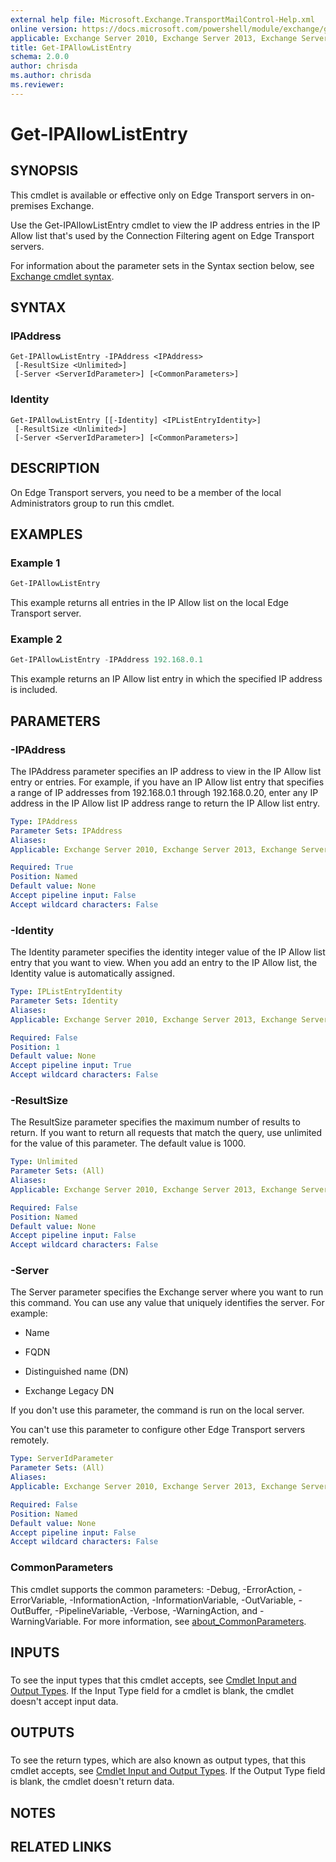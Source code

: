```yaml
---
external help file: Microsoft.Exchange.TransportMailControl-Help.xml
online version: https://docs.microsoft.com/powershell/module/exchange/get-ipallowlistentry
applicable: Exchange Server 2010, Exchange Server 2013, Exchange Server 2016, Exchange Server 2019
title: Get-IPAllowListEntry
schema: 2.0.0
author: chrisda
ms.author: chrisda
ms.reviewer:
---
```


# Get-IPAllowListEntry

## SYNOPSIS
This cmdlet is available or effective only on Edge Transport servers in on-premises Exchange.

Use the Get-IPAllowListEntry cmdlet to view the IP address entries in the IP Allow list that's used by the Connection Filtering agent on Edge Transport servers.

For information about the parameter sets in the Syntax section below, see [Exchange cmdlet syntax](https://docs.microsoft.com/powershell/exchange/exchange-cmdlet-syntax).

## SYNTAX

### IPAddress
```
Get-IPAllowListEntry -IPAddress <IPAddress>
 [-ResultSize <Unlimited>]
 [-Server <ServerIdParameter>] [<CommonParameters>]
```

### Identity
```
Get-IPAllowListEntry [[-Identity] <IPListEntryIdentity>]
 [-ResultSize <Unlimited>]
 [-Server <ServerIdParameter>] [<CommonParameters>]
```

## DESCRIPTION
On Edge Transport servers, you need to be a member of the local Administrators group to run this cmdlet.

## EXAMPLES

### Example 1
```powershell
Get-IPAllowListEntry
```

This example returns all entries in the IP Allow list on the local Edge Transport server.

### Example 2
```powershell
Get-IPAllowListEntry -IPAddress 192.168.0.1
```

This example returns an IP Allow list entry in which the specified IP address is included.

## PARAMETERS

### -IPAddress
The IPAddress parameter specifies an IP address to view in the IP Allow list entry or entries. For example, if you have an IP Allow list entry that specifies a range of IP addresses from 192.168.0.1 through 192.168.0.20, enter any IP address in the IP Allow list IP address range to return the IP Allow list entry.

```yaml
Type: IPAddress
Parameter Sets: IPAddress
Aliases:
Applicable: Exchange Server 2010, Exchange Server 2013, Exchange Server 2016, Exchange Server 2019

Required: True
Position: Named
Default value: None
Accept pipeline input: False
Accept wildcard characters: False
```

### -Identity
The Identity parameter specifies the identity integer value of the IP Allow list entry that you want to view. When you add an entry to the IP Allow list, the Identity value is automatically assigned.

```yaml
Type: IPListEntryIdentity
Parameter Sets: Identity
Aliases:
Applicable: Exchange Server 2010, Exchange Server 2013, Exchange Server 2016, Exchange Server 2019

Required: False
Position: 1
Default value: None
Accept pipeline input: True
Accept wildcard characters: False
```

### -ResultSize
The ResultSize parameter specifies the maximum number of results to return. If you want to return all requests that match the query, use unlimited for the value of this parameter. The default value is 1000.

```yaml
Type: Unlimited
Parameter Sets: (All)
Aliases:
Applicable: Exchange Server 2010, Exchange Server 2013, Exchange Server 2016, Exchange Server 2019

Required: False
Position: Named
Default value: None
Accept pipeline input: False
Accept wildcard characters: False
```

### -Server
The Server parameter specifies the Exchange server where you want to run this command. You can use any value that uniquely identifies the server. For example:

- Name

- FQDN

- Distinguished name (DN)

- Exchange Legacy DN

If you don't use this parameter, the command is run on the local server.

You can't use this parameter to configure other Edge Transport servers remotely.

```yaml
Type: ServerIdParameter
Parameter Sets: (All)
Aliases:
Applicable: Exchange Server 2010, Exchange Server 2013, Exchange Server 2016, Exchange Server 2019

Required: False
Position: Named
Default value: None
Accept pipeline input: False
Accept wildcard characters: False
```

### CommonParameters
This cmdlet supports the common parameters: -Debug, -ErrorAction, -ErrorVariable, -InformationAction, -InformationVariable, -OutVariable, -OutBuffer, -PipelineVariable, -Verbose, -WarningAction, and -WarningVariable. For more information, see [about_CommonParameters](https://go.microsoft.com/fwlink/p/?LinkID=113216).

## INPUTS

###  
To see the input types that this cmdlet accepts, see [Cmdlet Input and Output Types](https://go.microsoft.com/fwlink/p/?LinkId=616387). If the Input Type field for a cmdlet is blank, the cmdlet doesn't accept input data.

## OUTPUTS

###  
To see the return types, which are also known as output types, that this cmdlet accepts, see [Cmdlet Input and Output Types](https://go.microsoft.com/fwlink/p/?LinkId=616387). If the Output Type field is blank, the cmdlet doesn't return data.

## NOTES

## RELATED LINKS
